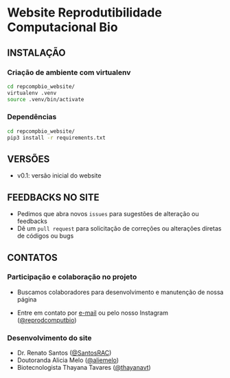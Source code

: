 # Website Reprodutibilidade Computacional Bio

## INSTALAÇÃO

### Criação de ambiente com virtualenv

```bash
cd repcompbio_website/
virtualenv .venv
source .venv/bin/activate
```

### Dependências

```bash
cd repcompbio_website/
pip3 install -r requirements.txt
```

## VERSÕES

 * v0.1: versão inicial do website

## FEEDBACKS NO SITE

 * Pedimos que abra novos `issues` para sugestões de alteração ou feedbacks
 * Dê um `pull request` para solicitação de correções ou alterações diretas de códigos ou bugs

## CONTATOS

### Participação e colaboração no projeto

 * Buscamos colaboradores para desenvolvimento e manutenção de nossa página

* Entre em contato por [e-mail](mailto:reprodutibilidadecomputacional@gmail.com) ou pelo nosso Instagram ([@reprodcomputbio](https://www.instagram.com/reprodcomputbio/))

### Desenvolvimento do site

 * Dr. Renato Santos ([@SantosRAC](https://github.com/SantosRAC))
 * Doutoranda Alicia Melo ([@aliemelo](https://github.com/aliemelo))
 * Biotecnologista Thayana Tavares ([@thayanavt](https://github.com/thayanavt))
